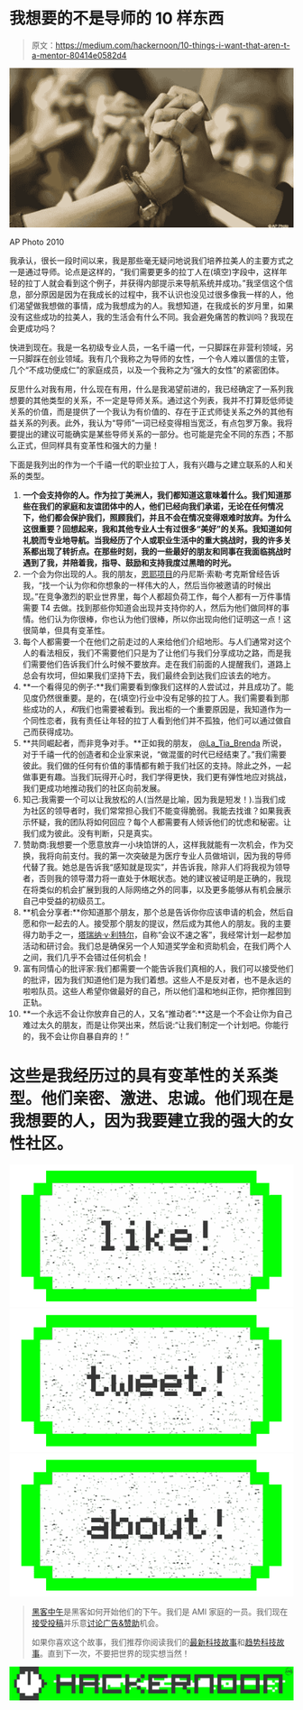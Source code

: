 # 我想要的不是导师的 10 样东西

> 原文：<https://medium.com/hackernoon/10-things-i-want-that-aren-t-a-mentor-80414e0582d4>

![](img/da01fe63f2d576ec8e4f2fa964ab38cb.png)

AP Photo 2010

我承认，很长一段时间以来，我是那些毫无疑问地说我们培养拉美人的主要方式之一是通过导师。论点是这样的，“我们需要更多的拉丁人在(填空)字段中，这样年轻的拉丁人就会看到这个例子，并获得内部提示来导航系统并成功。”我坚信这个信息，部分原因是因为在我成长的过程中，我不认识也没见过很多像我一样的人，他们渴望做我想做的事情，成为我想成为的人。我想知道，在我成长的岁月里，如果没有这些成功的拉美人，我的生活会有什么不同。我会避免痛苦的教训吗？我现在会更成功吗？

快进到现在。我是一名初级专业人员，一名千禧一代，一只脚踩在非营利领域，另一只脚踩在创业领域。我有几个我称之为导师的女性，一个令人难以置信的主管，几个“不成功便成仁”的家庭成员，以及一个我称之为“强大的女性”的紧密团体。

反思什么对我有用，什么现在有用，什么是我渴望前进的，我已经确定了一系列我想要的其他类型的关系，不一定是导师关系。通过这个列表，我并不打算贬低师徒关系的价值，而是提供了一个我认为有价值的、存在于正式师徒关系之外的其他有益关系的列表。此外，我认为“导师”一词已经变得相当宽泛，有点包罗万象。我将要提出的建议可能确实是某些导师关系的一部分。也可能是完全不同的东西；不那么正式，但同样具有变革性和强大的力量！

下面是我列出的作为一个千禧一代的职业拉丁人，我有兴趣与之建立联系的人和关系的类型。

1.  **一个会支持你的人。作为拉丁美洲人，我们都知道这意味着什么。我们知道那些在我们的家庭和友谊团体中的人，他们已经向我们承诺，无论在任何情况下，他们都会保护我们，照顾我们，并且不会在情况变得艰难时放弃。为什么这很重要？回想起来，我和其他专业人士有过很多“美好”的关系。我知道如何礼貌而专业地导航。当我经历了个人或职业生活中的重大挑战时，我的许多关系都出现了转折点。在那些时刻，我的一些最好的朋友和同事在我面临挑战时遇到了我，并陪着我，指导、鼓励和支持我度过黑暗的时光。**
2.  一个会为你出现的人。我的朋友，[恩耶项目](http://www.projectenye.com)的丹尼斯·索勒·考克斯曾经告诉我，“找一个认为你和你想象的一样伟大的人，然后当你被邀请的时候出现。”在竞争激烈的职业世界里，每个人都超负荷工作，每个人都有一万件事情需要 T4 去做。找到那些你知道会出现并支持你的人，然后为他们做同样的事情。他们认为你很棒，你也认为他们很棒，所以你出现向他们证明这一点！这很简单，但具有变革性。
3.  每个人都需要一个在他们之前走过的人来给他们介绍地形。与人们通常对这个人的看法相反，我们不需要他们只是为了让他们与我们分享成功之路，而是我们需要他们告诉我们什么时候不要放弃。走在我们前面的人提醒我们，道路上总会有坎坷，但如果我们坚持下去，我们最终会到达我们应该去的地方。
4.  **一个看得见的例子:**我们需要看到像我们这样的人尝试过，并且成功了。能见度仍然很重要。是的，在(填空)行业中没有足够的拉丁人。我们需要看到那些成功的人，*和*我们也需要被看到。我出柜的一个重要原因是，我知道作为一个同性恋者，我有责任让年轻的拉丁人看到他们并不孤独，他们可以通过做自己而获得成功。
5.  **共同崛起者，而非竞争对手。**正如我的朋友， [@La_Tia_Brenda](https://twitter.com/La_Tia_Brenda) 所说，对于千禧一代的创造者和企业家来说，“做混蛋的时代已经结束了。”我们需要彼此。我们做的任何有价值的事情都有赖于我们社区的支持。除此之外，一起做事更有趣。当我们玩得开心时，我们学得更快，我们更有弹性地应对挑战，我们更成功地推动我们的社区向前发展。
6.  知己:我需要一个可以让我放松的人(当然是比喻，因为我是短发！).当我们成为社区的领导者时，我们常常担心我们不能变得脆弱。我能去找谁？如果我表示怀疑，我的团队将如何回应？每个人都需要有人倾诉他们的忧虑和秘密。让我们成为彼此。没有判断，只是真实。
7.  赞助商:我想要一个愿意放弃一小块馅饼的人，这样我就能有一次机会，作为交换，我将向前支付。我的第一次突破是为医疗专业人员做培训，因为我的导师代替了我。她总是告诉我“感知就是现实”，并告诉我，除非人们将我视为领导者，否则我的领导潜力将一直处于休眠状态。她的建议被证明是正确的，我现在将类似的机会扩展到我的人际网络之外的同事，以及更多能够从有机会展示自己中受益的初级员工。
8.  **机会分享者:**你知道那个朋友，那个总是告诉你你应该申请的机会，然后自愿和你一起去的人。接受那个朋友的提议，然后成为其他人的朋友。我的主要得力助手之一，[塔瑞纳·v·利特尔](https://twitter.com/tvlenses)，自称“会议不速之客”，我经常计划一起参加活动和研讨会。我们总是确保另一个人知道奖学金和资助机会，在我们两个人之间，我们几乎不会错过任何机会！
9.  富有同情心的批评家:我们都需要一个能告诉我们真相的人，我们可以接受他们的批评，因为我们知道他们是为我们着想。这些人不是反对者，也不是永远的啦啦队员。这些人希望你做最好的自己，所以他们温和地纠正你，把你推回到正轨。
10.  **一个永远不会让你放弃自己的人，又名“推动者”:**这是一个不会让你为自己难过太久的朋友，而是让你哭出来，然后说:“让我们制定一个计划吧。你能行的，我不会让你自暴自弃的！”

# 这些是我经历过的具有变革性的关系类型。他们亲密、激进、忠诚。他们现在是我想要的人，因为我要建立我的强大的女性社区。

[![](img/50ef4044ecd4e250b5d50f368b775d38.png)](http://bit.ly/HackernoonFB)[![](img/979d9a46439d5aebbdcdca574e21dc81.png)](https://goo.gl/k7XYbx)[![](img/2930ba6bd2c12218fdbbf7e02c8746ff.png)](https://goo.gl/4ofytp)

> [黑客中午](http://bit.ly/Hackernoon)是黑客如何开始他们的下午。我们是 AMI 家庭的一员。我们现在[接受投稿](http://bit.ly/hackernoonsubmission)并乐意[讨论广告&赞助](mailto:partners@amipublications.com)机会。
> 
> 如果你喜欢这个故事，我们推荐你阅读我们的[最新科技故事](http://bit.ly/hackernoonlatestt)和[趋势科技故事](https://hackernoon.com/trending)。直到下一次，不要把世界的现实想当然！

[![](img/be0ca55ba73a573dce11effb2ee80d56.png)](https://goo.gl/Ahtev1)